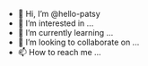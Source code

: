 - 👋 Hi, I’m @hello-patsy
- 👀 I’m interested in ...
- 🌱 I’m currently learning ...
- 💞️ I’m looking to collaborate on ...
- 📫 How to reach me ...

<!---
hello-patsy/hello-patsy is a ✨ special ✨ repository because its `README.md` (this file) appears on your GitHub profile.
You can click the Preview link to take a look at your changes.
--->
